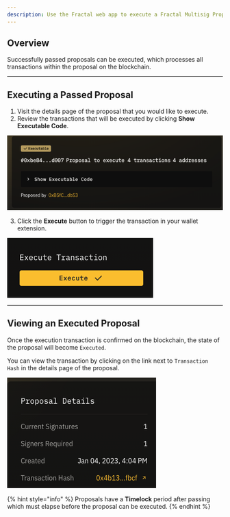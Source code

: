 ```yaml
---
description: Use the Fractal web app to execute a Fractal Multisig Proposal
---
```


## Overview

Successfully passed proposals can be executed, which processes all transactions within the proposal on the blockchain.

---

## Executing a Passed Proposal

1. Visit the details page of the proposal that you would like to execute. 
2. Review the transactions that will be executed by clicking **Show Executable Code**.

![](../.gitbook/assets/show-executable-code.png)

3. Click the **Execute** button to trigger the transaction in your wallet extension.

![](../.gitbook/assets/execute-transaction.png)

---

## Viewing an Executed Proposal

Once the execution transaction is confirmed on the blockchain, the state of the proposal will become `Executed`.

You can view the transaction by clicking on the link next to `Transaction Hash` in the details page of the proposal.

![](../.gitbook/assets/proposal-transaction-hash.png)

{% hint style="info" %}
Proposals have a **Timelock** period after passing which must elapse before the proposal can be executed.
{% endhint %}